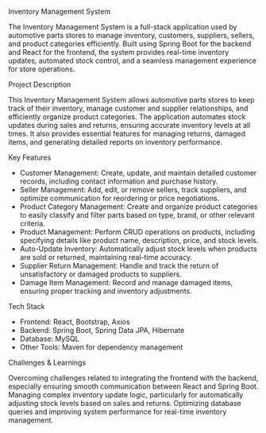 Inventory Management System

The Inventory Management System is a full-stack application used by automotive parts stores to manage inventory, customers, suppliers, sellers, and product categories efficiently. Built using Spring Boot for the backend and React for the frontend, the system provides real-time inventory updates, automated stock control, and a seamless management experience for store operations.

Project Description

This Inventory Management System allows automotive parts stores to keep track of their inventory, manage customer and supplier relationships, and efficiently organize product categories. The application automates stock updates during sales and returns, ensuring accurate inventory levels at all times. It also provides essential features for managing returns, damaged items, and generating detailed reports on inventory performance.

Key Features

* Customer Management: Create, update, and maintain detailed customer records, including contact information and purchase history.
* Seller Management: Add, edit, or remove sellers, track suppliers, and optimize communication for reordering or price negotiations.
* Product Category Management: Create and organize product categories to easily classify and filter parts based on type, brand, or other relevant criteria.
* Product Management: Perform CRUD operations on products, including specifying details like product name, description, price, and stock levels.
* Auto-Update Inventory: Automatically adjust stock levels when products are sold or returned, maintaining real-time accuracy.
* Supplier Return Management: Handle and track the return of unsatisfactory or damaged products to suppliers.
* Damage Item Management: Record and manage damaged items, ensuring proper tracking and inventory adjustments.


Tech Stack

* Frontend: React, Bootstrap, Axios
* Backend: Spring Boot, Spring Data JPA, Hibernate
* Database: MySQL
* Other Tools: Maven for dependency management


Challenges & Learnings

Overcoming challenges related to integrating the frontend with the backend, especially ensuring smooth communication between React and Spring Boot.
Managing complex inventory update logic, particularly for automatically adjusting stock levels based on sales and returns.
Optimizing database queries and improving system performance for real-time inventory management.
